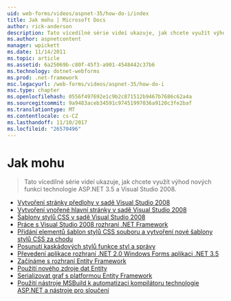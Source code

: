 ```yaml
---
uid: web-forms/videos/aspnet-35/how-do-i/index
title: Jak mohu | Microsoft Docs
author: rick-anderson
description: Tato vícedílné série videí ukazuje, jak chcete využít výhod nových funkcí technologie ASP.NET 3.5 a Visual Studio 2008.
ms.author: aspnetcontent
manager: wpickett
ms.date: 11/14/2011
ms.topic: article
ms.assetid: 6a25069b-c80f-45f3-a901-4548442c37b6
ms.technology: dotnet-webforms
ms.prod: .net-framework
msc.legacyurl: /web-forms/videos/aspnet-35/how-do-i
msc.type: chapter
ms.openlocfilehash: 0556f497692e1c9b2c871512b9467b7686c62a4a
ms.sourcegitcommit: 9a9483aceb34591c97451997036a9120c3fe2baf
ms.translationtype: MT
ms.contentlocale: cs-CZ
ms.lasthandoff: 11/10/2017
ms.locfileid: "26570496"
---
```

<a name="how-do-i"></a>Jak mohu
====================
> Tato vícedílné série videí ukazuje, jak chcete využít výhod nových funkcí technologie ASP.NET 3.5 a Visual Studio 2008.


- [Vytvoření stránky předlohy v sadě Visual Studio 2008](how-do-i-create-a-master-page-in-visual-studio-2008.md)
- [Vytvoření vnořené hlavní stránky v sadě Visual Studio 2008](how-do-i-create-nested-master-page-in-visual-studio-2008.md)
- [Šablony stylů CSS v sadě Visual Studio 2008](how-do-i-cascading-style-sheets-in-visual-studio-2008.md)
- [Práce s Visual Studio 2008 rozhraní .NET Framework](how-do-i-working-with-visual-studio-2008-net-framework.md)
- [Přidání elementů šablon stylů CSS souboru a vytvoření nové šablony stylů CSS za chodu](how-do-i-adding-elements-to-a-css-file-and-create-new-css-on-the-fly.md)
- [Posunutí kaskádových stylů funkce styl a správy](how-do-i-advance-cascading-style-sheet-features-and-management.md)
- [Převedení aplikace rozhraní .NET 2.0 Windows Forms aplikaci .NET 3.5](how-do-i-converting-a-net-20-windows-forms-application-to-net-35.md)
- [Začínáme s rozhraní Entity Framework](how-do-i-get-started-with-the-entity-framework.md)
- [Použití nového zdroje dat Entity](how-do-i-use-the-new-entity-data-source.md)
- [Serializovat graf s platformou Entity Framework](how-do-i-serialize-a-graph-with-the-entity-framework.md)
- [Použití nástroje MSBuild k automatizaci kompilátoru technologie ASP.NET a nástroje pro sloučení](how-do-i-use-msbuild-to-automate-the-aspnet-compiler-and-merge-utilities.md)
